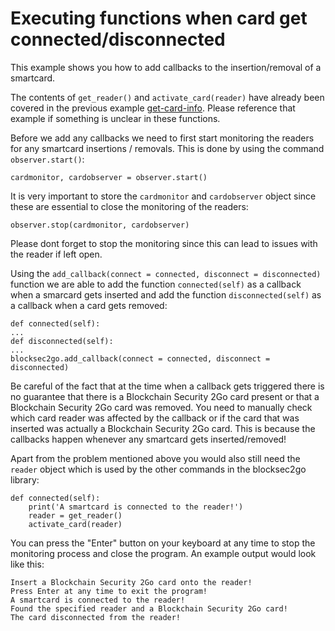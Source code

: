 # Executing functions when card get connected/disconnected

This example shows you how to add callbacks to the insertion/removal of a smartcard. 

The contents of `get_reader()` and `activate_card(reader)` have already been covered in the previous example [get-card-info](../get-card-info). Please reference that example if something is unclear in these functions.

Before we add any callbacks we need to first start monitoring the readers for any smartcard insertions / removals. This is done by using the command `observer.start()`:

    cardmonitor, cardobserver = observer.start()

It is very important to store the `cardmonitor` and `cardobserver` object since these are essential to close the monitoring of the readers:

    observer.stop(cardmonitor, cardobserver)

Please dont forget to stop the monitoring since this can lead to issues with the reader if left open.

Using the `add_callback(connect = connected, disconnect = disconnected)` function we are able to add the function `connected(self)` as a callback when a smarcard gets inserted and add the function `disconnected(self)` as a callback when a card gets removed:

    def connected(self):
    ...
    def disconnected(self):
    ...
    blocksec2go.add_callback(connect = connected, disconnect = disconnected)


Be careful of the fact that at the time when a callback gets triggered there is no guarantee that there is a Blockchain Security 2Go card present or that a Blockchain Security 2Go card was removed. You need to manually check which card reader was affected by the callback or if the card that was inserted was actually a Blockchain Security 2Go card. This is because the callbacks happen whenever any smartcard gets inserted/removed!

Apart from the problem mentioned above you would also still need the `reader` object which is used by the other commands in the  blocksec2go library:

    def connected(self):
        print('A smartcard is connected to the reader!')
        reader = get_reader()
        activate_card(reader)

You can press the "Enter" button on your keyboard at any time to stop the monitoring process and close the program. An example output would look like this:

    Insert a Blockchain Security 2Go card onto the reader!
    Press Enter at any time to exit the program!
    A smartcard is connected to the reader!
    Found the specified reader and a Blockchain Security 2Go card!
    The card disconnected from the reader!